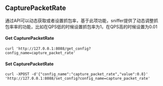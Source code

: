 ## CapturePacketRate

通过API可以动态获取或者设置抓包率，基于此项功能，sniffer提供了动态调整抓包率率的功能，比如在QPS低的时候设置抓包率为1，在QPS高的时候设置为0.01

#### Get CapturePacketRate
```
curl 'http://127.0.0.1:8088/get_config?config_name=capture_packet_rate'
```

#### Set CapturePacketRate
```
curl -XPOST -d'{"config_name":"capture_packet_rate","value":0.8}' 'http://127.0.0.1:8088/set_config?config_name=capture_packet_rate'
```

